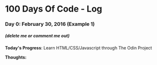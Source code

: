 # 100 Days Of Code - Log

### Day 0: February 30, 2016 (Example 1)
##### (delete me or comment me out)

**Today's Progress**: Learn HTML/CSS/Javascript through The Odin Project

**Thoughts:** 

